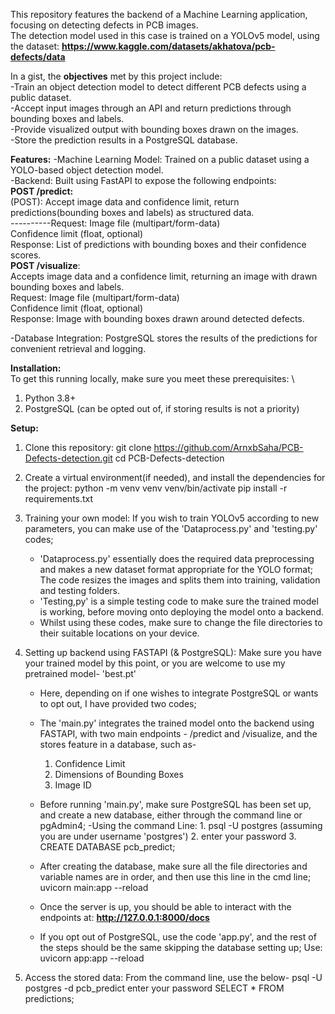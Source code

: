 This repository features the backend of a Machine Learning application, focusing on detecting defects in PCB images. \
The detection model used in this case is trained on a YOLOv5 model, using the dataset: **https://www.kaggle.com/datasets/akhatova/pcb-defects/data** 

In a gist, the **objectives** met by this project include:\
-Train an object detection model to detect different PCB defects using a public dataset.\
-Accept input images through an API and return predictions through bounding boxes and labels.\
-Provide visualized output with bounding boxes drawn on the images.\
-Store the prediction results in a PostgreSQL database. 

**Features:**
-Machine Learning Model: Trained on a public dataset using a YOLO-based object detection model. \
-Backend: Built using FastAPI to expose the following endpoints: \
          **POST /predict:** \
          (POST): Accept image data and confidence limit, return predictions(bounding boxes and labels) as structured data. \
----------Request: Image file (multipart/form-data) \
                  Confidence limit (float, optional) \
          Response: List of predictions with bounding boxes and their confidence scores. \
          **POST /visualize**: \
          Accepts image data and a confidence limit, returning an image with drawn bounding boxes and labels. \
           Request: Image file (multipart/form-data) \
                  Confidence limit (float, optional) \
          Response: Image with bounding boxes drawn around detected defects. 
          
-Database Integration: PostgreSQL stores the results of the predictions for convenient retrieval and logging. 

**Installation:** \
To get this running locally, make sure you meet these prerequisites: \
1. Python 3.8+
2. PostgreSQL (can be opted out of, if storing results is not a priority)

**Setup:**
1. Clone this repository:
   git clone https://github.com/ArnxbSaha/PCB-Defects-detection.git
   cd PCB-Defects-detection

2. Create a virtual environment(if needed), and install the dependencies for the project:
   python -m venv venv
   venv/bin/activate
   pip install -r requirements.txt
   
3. Training your own model:
   If you wish to train YOLOv5 according to new parameters, you can make use of the 'Dataprocess.py' and 'testing.py' codes;
   - 'Dataprocess.py' essentially does the required data preprocessing and makes a new dataset format appropriate for the YOLO format;
     The code resizes the images and splits them into training, validation and testing folders.
   - 'Testing,py' is a simple testing code to make sure the trained model is working, before moving onto deploying the model onto a backend.
   - Whilst using these codes, make sure to change the file directories to their suitable locations on your device.
     
4. Setting up backend using FASTAPI (& PostgreSQL):
   Make sure you have your trained model by this point, or you are welcome to use my pretrained model- 'best.pt'
   - Here, depending on if one wishes to integrate PostgreSQL or wants to opt out, I have provided two codes;
   - The 'main.py' integrates the trained model onto the backend using FASTAPI, with two main endpoints - /predict and /visualize, and the stores feature in a database, such as-
       1. Confidence Limit
       2. Dimensions of Bounding Boxes
       3. Image ID
   - Before running 'main.py', make sure PostgreSQL has been set up, and create a new database, either through the command line or pgAdmin4;
       -Using the command Line:
         1. psql -U postgres (assuming you are under username 'postgres')
         2. enter your password
         3. CREATE DATABASE pcb_predict;
    - After creating the database, make sure all the file directories and variable names are in order, and then use this line in the cmd line;
      uvicorn main:app --reload
    - Once the server is up, you should be able to interact with the endpoints at: **http://127.0.0.1:8000/docs**
      
    -  If you opt out of PostgreSQL, use the code 'app.py', and the rest of the steps should be the same skipping the database setting up;
      Use: uvicorn app:app --reload

 5. Access the stored data:
    From the command line, use the below-
      psql -U postgres -d pcb_predict
      enter your password
      SELECT * FROM predictions;


   

   

   
